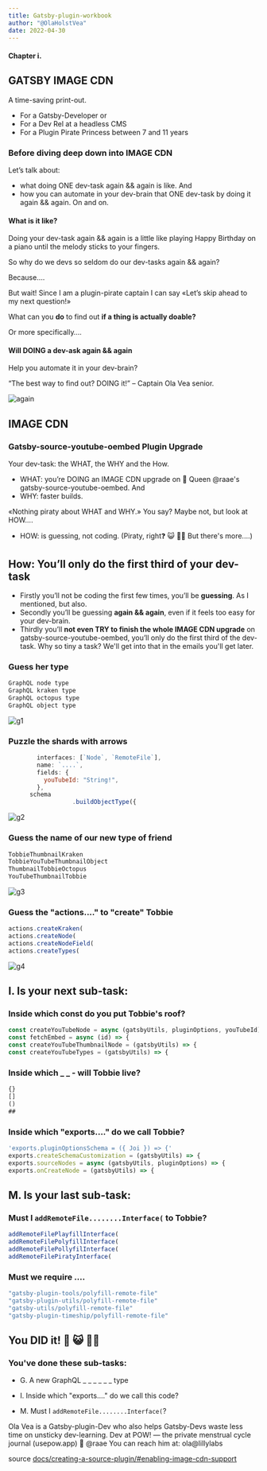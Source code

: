 ```yaml
---
title: Gatsby-plugin-workbook
author: "@OlaHolstVea"
date: 2022-04-30
---
```


#### Chapter i.

## GATSBY IMAGE CDN

A time-saving print-out.

- For a Gatsby-Developer or
- For a Dev Rel at a headless CMS
- For a Plugin Pirate Princess between 7 and 11 years




### Before diving deep down into IMAGE CDN
Let’s talk about:
- what doing ONE dev-task again && again is like. And
- how you can automate in your dev-brain that ONE dev-task by doing it again && again. On and on.


#### What is it like?
Doing your dev-task again && again is a little like playing Happy Birthday on a piano until the melody sticks to your fingers.

So why do we devs so seldom do our dev-tasks again && again?

Because….

But wait! Since I am a plugin-pirate captain I can say «Let’s skip ahead to my next question!»

What can you **do** to find out **if a thing is actually doable?**

Or more specifically….


#### Will DOING a dev-ask again && again

Help you automate it in your dev-brain?

“The best way to find out? DOING it!”  – Captain Ola Vea senior.

![again](./again.jpg)


## IMAGE CDN

### Gatsby-source-youtube-oembed Plugin Upgrade

Your dev-task: the WHAT, the WHY and the How.

- WHAT: you’re DOING an IMAGE CDN upgrade on 👑 Queen @raae's gatsby-source-youtube-oembed. And
- WHY: faster builds.

«Nothing piraty about WHAT and WHY.» You say? Maybe not, but look at HOW....

- HOW: is guessing, not coding. (Piraty, right❓ 😺 🏴‍☠️ But there's more....)

## How: You’ll only do the first third of your dev-task

- Firstly you’ll not be coding the first few times, you’ll be **guessing**. As I mentioned, but also.
- Secondly you’ll be guessing **again && again**, even if it feels too easy for your dev-brain.
- Thirdly you’ll **not even TRY to finish the whole IMAGE CDN upgrade** on gatsby-source-youtube-oembed, you’ll only do the first third of the dev-task. Why so tiny a task? We'll get into that in the emails you'll get later.




### Guess her type

```js
GraphQL node type
GraphQL kraken type
GraphQL octopus type
GraphQL object type
```

![g1](./g1.jpg)


### Puzzle the shards with arrows

```js
        interfaces: [`Node`, `RemoteFile`],
        name: `....`,
        fields: {
          youTubeId: "String!",
        },
      schema
                  .buildObjectType({
```

![g2](./g2.jpg)


### Guess the name of our new type of friend

```js
TobbieThumbnailKraken
TobbieYouTubeThumbnailObject
ThumbnailTobbieOctopus
YouTubeThumbnailTobbie
```

![g3](./g3.jpg)


### Guess the "actions...." to "create" Tobbie

```js
actions.createKraken(
actions.createNode(
actions.createNodeField(
actions.createTypes(
```

![g4](./g4.jpg)


## I. Is your next sub-task:

### Inside which const do you put Tobbie's roof?

```js
const createYouTubeNode = async (gatsbyUtils, pluginOptions, youTubeId) => {
const fetchEmbed = async (id) => {
const createYouTubeThumbnailNode = (gatsbyUtils) => {
const createYouTubeTypes = (gatsbyUtils) => {
```

### Inside which _ _ - will Tobbie live?

```js
{}
[]
()
##
```

### Inside which "exports...." do we call Tobbie?

```js
'exports.pluginOptionsSchema = ({ Joi }) => {'
exports.createSchemaCustomization = (gatsbyUtils) => {
exports.sourceNodes = async (gatsbyUtils, pluginOptions) => {
exports.onCreateNode = (gatsbyUtils) => {
```


## M. Is your last sub-task:

### Must I `addRemoteFile........Interface(` to Tobbie?

```js
addRemoteFilePlayfillInterface(
addRemoteFilePolyfillInterface(
addRemoteFilePollyfilInterface(
addRemoteFilePiratyInterface(
```

### Must we require ….

```js
"gatsby-plugin-tools/polyfill-remote-file"
"gatsby-plugin-utils/polyfill-remote-file"
"gatsby-utils/polyfill-remote-file"
"gatsby-plugin-timeship/polyfill-remote-file"
```
## You DID it! 💪 😺 🏴‍☠️

### You've done these sub-tasks:

- G. A new GraphQL _ _ _ _ _ _ type

- I. Inside which "exports...." do we call this code?

- M. Must I `addRemoteFile........Interface(`?


Ola Vea is a Gatsby-plugin-Dev who also helps Gatsby-Devs waste less time on unsticky dev-learning. Dev at POW! — the private menstrual cycle journal (usepow.app) 👑 @raae You can reach him at: ola@lillylabs

source [docs/creating-a-source-plugin/#enabling-image-cdn-support](https://www.gatsbyjs.com/docs/how-to/plugins-and-themes/creating-a-source-plugin/#enabling-image-cdn-support)

